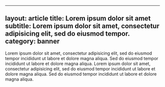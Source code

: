 
---
layout: article
title: Lorem ipsum dolor sit amet
subtitle: Lorem ipsum dolor sit amet, consectetur adipisicing elit, sed do eiusmod tempor.
category: banner
---

Lorem ipsum dolor sit amet, consectetur adipisicing elit, sed do
eiusmod tempor incididunt ut labore et dolore magna aliqua. Sed do
eiusmod tempor incididunt ut labore et dolore magna aliqua. Lorem
ipsum dolor sit amet, consectetur adipisicing elit, sed do eiusmod
tempor incididunt ut labore et dolore magna aliqua. Sed do eiusmod
tempor incididunt ut labore et dolore magna aliqua.